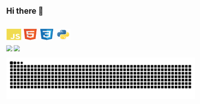 ## Hi there 👋
<div style="display: inline_block"><br>
  <img align="center" alt="Rafa-Js" height="30" width="40" src="https://raw.githubusercontent.com/devicons/devicon/master/icons/javascript/javascript-plain.svg">
  <img align="center" alt="Rafa-HTML" height="30" width="40" src="https://raw.githubusercontent.com/devicons/devicon/master/icons/html5/html5-original.svg">
  <img align="center" alt="Rafa-CSS" height="30" width="40" src="https://raw.githubusercontent.com/devicons/devicon/master/icons/css3/css3-original.svg">
  <img align="center" alt="Rafa-Python" height="30" width="40" src="https://raw.githubusercontent.com/devicons/devicon/master/icons/python/python-original.svg">
 
</div>
  <div> 
 
  <a href ="mailto:mariajulia02031748@gmail.com"><img src="https://img.shields.io/badge/-Gmail-%23333?style=for-the-badge&logo=gmail&logoColor=white" target="_blank"></a>
  <a href ="https://www.linkedin.com/in/majuxx02/" target="_blank"><img src="https://img.shields.io/badge/-LinkedIn-%230077B5?style=for-the-badge&logo=linkedin&logoColor=white" target="_blank"></a> 
  
</div>

<!-- Snake Animation -->
<picture>
  <source media="(prefers-color-scheme: dark)" srcset="https://raw.githubusercontent.com/Majuxx02/Majuxx02/output/github-snake-dark.svg" />
  <source media="(prefers-color-scheme: light)" srcset="https://raw.githubusercontent.com/Majuxx02/Majuxx02/output/github-snake.svg" />
  <img alt="github-snake" src="https://raw.githubusercontent.com/Majuxx02/Majuxx02/output/github-snake.svg" />
</picture>
